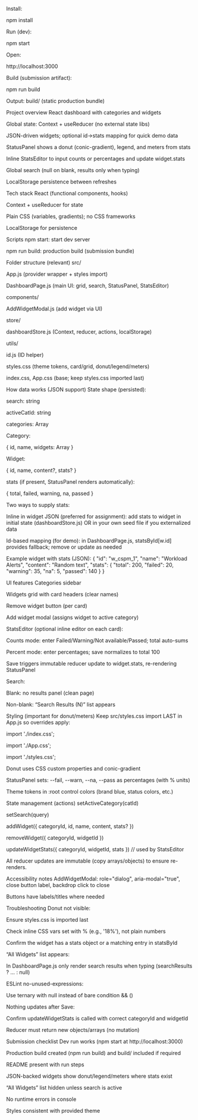Install:

npm install

Run (dev):

npm start

Open:

http://localhost:3000

Build (submission artifact):

npm run build

Output: build/ (static production bundle)

Project overview
React dashboard with categories and widgets

Global state: Context + useReducer (no external state libs)

JSON-driven widgets; optional id→stats mapping for quick demo data

StatusPanel shows a donut (conic-gradient), legend, and meters from stats

Inline StatsEditor to input counts or percentages and update widget.stats

Global search (null on blank, results only when typing)

LocalStorage persistence between refreshes

Tech stack
React (functional components, hooks)

Context + useReducer for state

Plain CSS (variables, gradients); no CSS frameworks

LocalStorage for persistence

Scripts
npm start: start dev server

npm run build: production build (submission bundle)

Folder structure (relevant)
src/

App.js (provider wrapper + styles import)

DashboardPage.js (main UI: grid, search, StatusPanel, StatsEditor)

components/

AddWidgetModal.js (add widget via UI)

store/

dashboardStore.js (Context, reducer, actions, localStorage)

utils/

id.js (ID helper)

styles.css (theme tokens, card/grid, donut/legend/meters)

index.css, App.css (base; keep styles.css imported last)

How data works (JSON support)
State shape (persisted):

search: string

activeCatId: string

categories: Array<Category>

Category:

{ id, name, widgets: Array<Widget> }

Widget:

{ id, name, content?, stats? }

stats (if present, StatusPanel renders automatically):

{ total, failed, warning, na, passed }

Two ways to supply stats:

Inline in widget JSON (preferred for assignment): add stats to widget in initial state (dashboardStore.js) OR in your own seed file if you externalized data

Id-based mapping (for demo): in DashboardPage.js, statsById[w.id] provides fallback; remove or update as needed

Example widget with stats (JSON):
{
"id": "w_cspm_1",
"name": "Workload Alerts",
"content": "Random text",
"stats": { "total": 200, "failed": 20, "warning": 35, "na": 5, "passed": 140 }
}

UI features
Categories sidebar

Widgets grid with card headers (clear names)

Remove widget button (per card)

Add widget modal (assigns widget to active category)

StatsEditor (optional inline editor on each card):

Counts mode: enter Failed/Warning/Not available/Passed; total auto-sums

Percent mode: enter percentages; save normalizes to total 100

Save triggers immutable reducer update to widget.stats, re-rendering StatusPanel

Search:

Blank: no results panel (clean page)

Non-blank: “Search Results (N)” list appears

Styling (important for donut/meters)
Keep src/styles.css import LAST in App.js so overrides apply:

import './index.css';

import './App.css';

import './styles.css';

Donut uses CSS custom properties and conic-gradient

StatusPanel sets: --fail, --warn, --na, --pass as percentages (with % units)

Theme tokens in :root control colors (brand blue, status colors, etc.)

State management (actions)
setActiveCategory(catId)

setSearch(query)

addWidget({ categoryId, id, name, content, stats? })

removeWidget({ categoryId, widgetId })

updateWidgetStats({ categoryId, widgetId, stats }) // used by StatsEditor

All reducer updates are immutable (copy arrays/objects) to ensure re-renders.

Accessibility notes
AddWidgetModal: role="dialog", aria-modal="true", close button label, backdrop click to close

Buttons have labels/titles where needed

Troubleshooting
Donut not visible:

Ensure styles.css is imported last

Check inline CSS vars set with % (e.g., '18%'), not plain numbers

Confirm the widget has a stats object or a matching entry in statsById

“All Widgets” list appears:

In DashboardPage.js only render search results when typing (searchResults ? … : null)

ESLint no-unused-expressions:

Use ternary with null instead of bare condition && (<Component/>)

Nothing updates after Save:

Confirm updateWidgetStats is called with correct categoryId and widgetId

Reducer must return new objects/arrays (no mutation)

Submission checklist
Dev run works (npm start at http://localhost:3000)

Production build created (npm run build) and build/ included if required

README present with run steps

JSON-backed widgets show donut/legend/meters where stats exist

“All Widgets” list hidden unless search is active

No runtime errors in console

Styles consistent with provided theme
